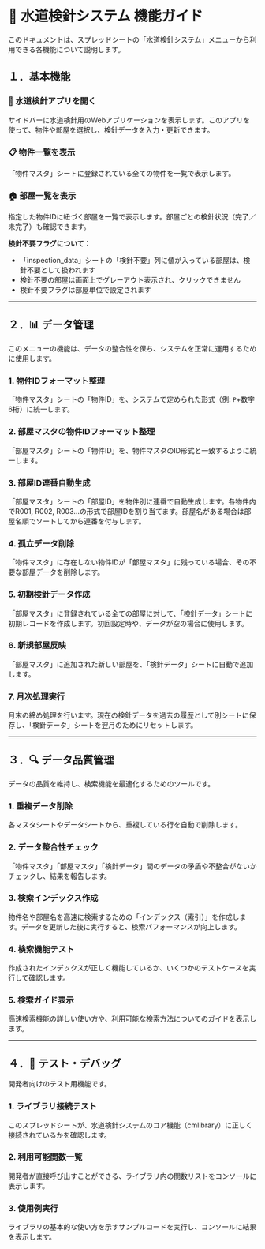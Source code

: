 # 🚰 水道検針システム 機能ガイド

このドキュメントは、スプレッドシートの「水道検針システム」メニューから利用できる各機能について説明します。

## １．基本機能

### 📱 水道検針アプリを開く

サイドバーに水道検針用のWebアプリケーションを表示します。このアプリを使って、物件や部屋を選択し、検針データを入力・更新できます。

### 📋 物件一覧を表示

「物件マスタ」シートに登録されている全ての物件を一覧で表示します。

### 🏠 部屋一覧を表示

指定した物件IDに紐づく部屋を一覧で表示します。部屋ごとの検針状況（完了／未完了）も確認できます。

**検針不要フラグについて：**

- 「inspection_data」シートの「検針不要」列に値が入っている部屋は、検針不要として扱われます
- 検針不要の部屋は画面上でグレーアウト表示され、クリックできません
- 検針不要フラグは部屋単位で設定されます

---

## ２．📊 データ管理

このメニューの機能は、データの整合性を保ち、システムを正常に運用するために使用します。

### 1. 物件IDフォーマット整理

「物件マスタ」シートの「物件ID」を、システムで定められた形式（例: `P`+数字6桁）に統一します。

### 2. 部屋マスタの物件IDフォーマット整理

「部屋マスタ」シートの「物件ID」を、物件マスタのID形式と一致するように統一します。

### 3. 部屋ID連番自動生成

「部屋マスタ」シートの「部屋ID」を物件別に連番で自動生成します。各物件内でR001, R002, R003...の形式で部屋IDを割り当てます。部屋名がある場合は部屋名順でソートしてから連番を付与します。

### 4. 孤立データ削除

「物件マスタ」に存在しない物件IDが「部屋マスタ」に残っている場合、その不要な部屋データを削除します。

### 5. 初期検針データ作成

「部屋マスタ」に登録されている全ての部屋に対して、「検針データ」シートに初期レコードを作成します。初回設定時や、データが空の場合に使用します。

### 6. 新規部屋反映

「部屋マスタ」に追加された新しい部屋を、「検針データ」シートに自動で追加します。

### 7. 月次処理実行

月末の締め処理を行います。現在の検針データを過去の履歴として別シートに保存し、「検針データ」シートを翌月のためにリセットします。

---

## ３．🔍 データ品質管理

データの品質を維持し、検索機能を最適化するためのツールです。

### 1. 重複データ削除

各マスタシートやデータシートから、重複している行を自動で削除します。

### 2. データ整合性チェック

「物件マスタ」「部屋マスタ」「検針データ」間のデータの矛盾や不整合がないかチェックし、結果を報告します。

### 3. 検索インデックス作成

物件名や部屋名を高速に検索するための「インデックス（索引）」を作成します。データを更新した後に実行すると、検索パフォーマンスが向上します。

### 4. 検索機能テスト

作成されたインデックスが正しく機能しているか、いくつかのテストケースを実行して確認します。

### 5. 検索ガイド表示

高速検索機能の詳しい使い方や、利用可能な検索方法についてのガイドを表示します。

---

## ４．🧪 テスト・デバッグ

開発者向けのテスト用機能です。

### 1. ライブラリ接続テスト

このスプレッドシートが、水道検針システムのコア機能（cmlibrary）に正しく接続されているかを確認します。

### 2. 利用可能関数一覧

開発者が直接呼び出すことができる、ライブラリ内の関数リストをコンソールに表示します。

### 3. 使用例実行

ライブラリの基本的な使い方を示すサンプルコードを実行し、コンソールに結果を表示します。

